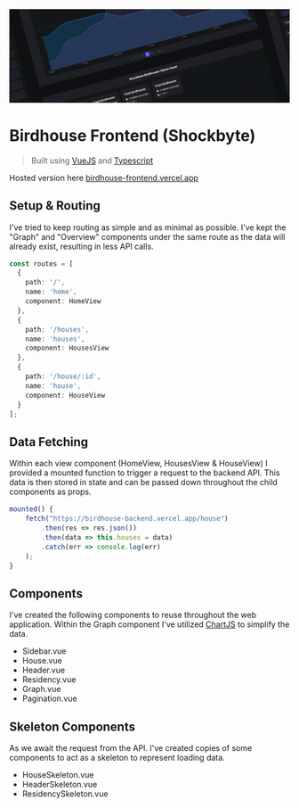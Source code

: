 <img src="./.github/showcase.png" />

# Birdhouse Frontend (Shockbyte)
> Built using [VueJS](https://vuejs.org/) and [Typescript](https://www.typescriptlang.org/)

Hosted version here [birdhouse-frontend.vercel.app](https://birdhouse-frontend.vercel.app/)

## Setup & Routing

I've tried to keep routing as simple and as minimal as possible. I've kept the "Graph" and "Overview" components under the same route as the data will already exist, resulting in less API calls.

```typescript
const routes = [
  {
    path: '/',
    name: 'home',
    component: HomeView
  },
  {
    path: '/houses',
    name: 'houses',
    component: HousesView
  },
  {
    path: '/house/:id',
    name: 'house',
    component: HouseView
  }
];
```

## Data Fetching

Within each view component (HomeView, HousesView & HouseView) I provided a mounted function to trigger a request to the backend API. This data is then stored in state and can be passed down throughout the child components as props.

```typescript
mounted() {
    fetch("https://birdhouse-backend.vercel.app/house")
        .then(res => res.json())
        .then(data => this.houses = data)
        .catch(err => console.log(err)
    );
}
```

## Components

I've created the following components to reuse throughout the web application. Within the Graph component I've utilized [ChartJS](https://www.chartjs.org/) to simplify the data.

 - Sidebar.vue
 - House.vue
 - Header.vue
 - Residency.vue
 - Graph.vue
 - Pagination.vue

## Skeleton Components

As we await the request from the API. I've created copies of some components to act as a skeleton to represent loading data.

 - HouseSkeleton.vue
 - HeaderSkeleton.vue
 - ResidencySkeleton.vue